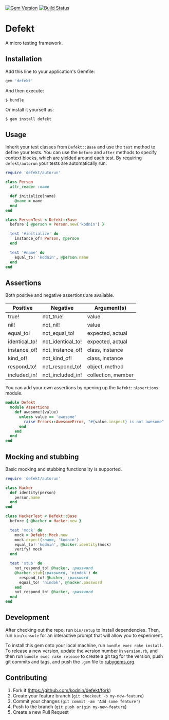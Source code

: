 [![Gem Version](https://badge.fury.io/rb/defekt.svg)](http://badge.fury.io/rb/defekt)
[![Build Status](https://travis-ci.org/kodnin/defekt.svg?branch=master)](https://travis-ci.org/kodnin/defekt)

# Defekt

A micro testing framework.

## Installation

Add this line to your application's Gemfile:

```ruby
gem 'defekt'
```

And then execute:

    $ bundle

Or install it yourself as:

    $ gem install defekt

## Usage

Inherit your test classes from `Defekt::Base` and use the `test` method to define your tests. You can use the `before` and `after` methods to specify context blocks, which are yielded around each test. By requiring `defekt/autorun` your tests are automatically run.

```ruby
require 'defekt/autorun'

class Person
  attr_reader :name

  def initialize(name)
    @name = name
  end
end

class PersonTest < Defekt::Base
  before { @person = Person.new('kodnin') }

  test '#initialize' do
    instance_of! Person, @person
  end

  test '#name' do
    equal_to! 'kodnin', @person.name
  end
end
```

## Assertions

Both positive and negative assertions are available.

Positive | Negative | Argument(s)
--- | --- | ---
true! | not_true! | value
nil! | not_nil! | value
equal_to! | not_equal_to! | expected, actual
identical_to! | not_identical_to! | expected, actual
instance_of! | not_instance_of! | class, instance
kind_of! | not_kind_of! | class, instance
respond_to! | not_respond_to! | object, method
included_in! | not_included_in! | collection, member

You can add your own assertions by opening up the `Defekt::Assertions` module.

```ruby
module Defekt
  module Assertions
    def awesome!(value)
      unless value == 'awesome'
        raise Errors::AwesomeError, "#{value.inspect} is not awesome"
      end
    end
  end
end
```

## Mocking and stubbing

Basic mocking and stubbing functionality is supported.

```ruby
require 'defekt/autorun'

class Hacker
  def identity(person)
    person.name
  end
end

class HackerTest < Defekt::Base
  before { @hacker = Hacker.new }

  test 'mock' do
    mock = Defekt::Mock.new
    mock.expect(:name, 'kodnin')
    equal_to! 'kodnin', @hacker.identity(mock)
    verify! mock
  end

  test 'stub' do
    not_respond_to! @hacker, :password
    @hacker.stub(:password, 'nindok') do
      respond_to! @hacker, :password
      equal_to! 'nindok', @hacker.password
    end
    not_respond_to! @hacker, :password
  end
end
```

## Development

After checking out the repo, run `bin/setup` to install dependencies. Then, run `bin/console` for an interactive prompt that will allow you to experiment.

To install this gem onto your local machine, run `bundle exec rake install`. To release a new version, update the version number in `version.rb`, and then run `bundle exec rake release` to create a git tag for the version, push git commits and tags, and push the `.gem` file to [rubygems.org](https://rubygems.org).

## Contributing

1. Fork it (https://github.com/kodnin/defekt/fork)
2. Create your feature branch (`git checkout -b my-new-feature`)
3. Commit your changes (`git commit -am 'Add some feature'`)
4. Push to the branch (`git push origin my-new-feature`)
5. Create a new Pull Request
